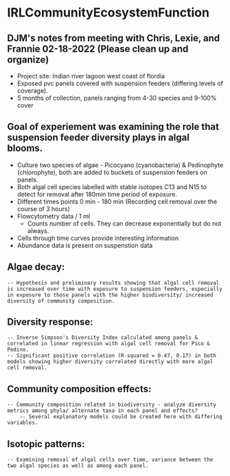 # IRLCommunityEcosystemFunction

## DJM's notes from meeting with Chris, Lexie, and Frannie 02-18-2022 (Please clean up and organize)

- Project site: Indian river lagoon west coast of flordia
- Exposed pvc panels covered with suspension feeders (differing levels of coverage). 
- 5 months of collection, panels ranging from 4-30 species and 9-100% cover

## Goal of experiement was examining the role that suspension feeder diversity plays in algal blooms. 

- Culture two species of algae - Picocyano (cyanobacteria) & Pedinophyte (chlorophyte), both are added to buckets of suspension feeders on panels. 
-  Both algal cell species labelled with stable isotopes C13 and N15 to detect for removal after 180min time period of exposure. 
- Different times points 0 min - 180 min (Recording cell removal over the course of 3 hours)
- Flowcytometry data / 1 ml
    - Counts number of cells. They can decrease exponentially but do not always. 
- Cells through time curves provide interesting information
- Abundance data is present on suspenstion data 

## Algae decay: 
    -- Hypothesis and preliminary results showing that algal cell removal is increased over time with exposure to suspension feeders, especially 
    in exposure to those panels with the higher biodiversity/ increased diversity of community composition. 

## Diversity response:
    -- Inverse Simpson's Diversity Index calculated among panels & correlated in linear regression with algal cell removal for Pico & Pedino.
    -- Significant positive correlation (R-squared = 0.47, 0.17) in both models showing higher diversity correlated directly with more algal cell removal. 

## Community composition effects: 
    -- Community composition related in biodiversity - analyze diversity metrics among phyla/ alternate taxa in each panel and effects? 
        -- Several explanatory models could be created here with differing variables. 

## Isotopic patterns:
    -- Examining removal of algal cells over time, variance between the two algal species as well as among each panel. 
